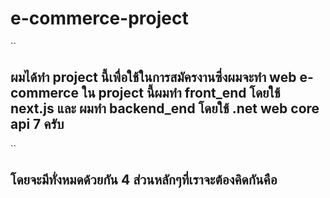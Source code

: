 # e-commerce-project

``

## **ผมได้ทำ project นี้เพื่อใช้ในการสมัครงานซึ่งผมจะทำ web e-commerce ใน project นี้ผมทำ front_end โดยใช้ next.js และ ผมทำ backend_end โดยใช้ .net web core api 7 ครับ**

``

## **โดยจะมีทั่งหมดด้วยกัน 4 ส่วนหลักๆที่เราจะต้องคิดกันคือ**

